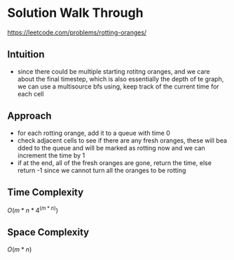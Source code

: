 # Solution Walk Through
https://leetcode.com/problems/rotting-oranges/

## Intuition
- since there could be multiple starting rotitng oranges, and we care about the final timestep, which is also essentially the depth of te graph, we can use a multisource bfs using, keep track of the current time for each cell

## Approach
- for each rotting orange, add it to a queue with time 0
- check adjacent cells to see if there are any fresh oranges, these will bea dded to the queue and will be marked as rotting now and we can increment the time by 1
- if at the end, all of the fresh oranges are gone, return the time, else return -1 since we cannot turn all the oranges to be rotting

## Time Complexity
$O(m*n * 4^(m*n))$

## Space Complexity
$O(m*n)$



